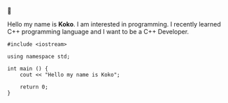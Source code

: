 👋 

Hello my name is **Koko**. I am interested in programming. I recently learned C++ programming language and I want to be a C++ Developer.

```
#include <iostream>

using namespace std;

int main () {
    cout << "Hello my name is Koko";
    
    return 0;
}
```

<!---
baguskokow/baguskokow is a ✨ special ✨ repository because its `README.md` (this file) appears on your GitHub profile.
You can click the Preview link to take a look at your changes.
--->
